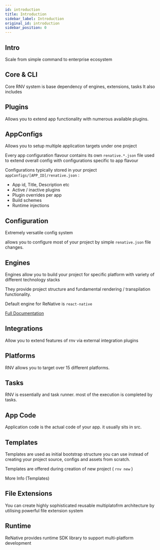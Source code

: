 ```yaml
---
id: introduction
title: Introduction
sidebar_label: Introduction
original_id: introduction
sidebar_position: 0
---
```


## Intro



Scale from simple command to enterprise ecosystem


## Core & CLI

Core RNV system is base dependency of engines, extensions, tasks
It also includes

## Plugins

Allows you to extend app functionality with numerous available plugins.

## AppConfigs

Allows you to setup multiple application targets under one project

Every app configuration flavour contains its own `renative.*.json` file used to extend overall config with configurations specific to app flavour


Configurations typically stored in your project `appConfigs/[APP_ID]/renative.json` :

- App id, Title, Description etc
- Active / inactive plugins
- Plugin overrides per app
- Build schemes
- Runtime injections

## Configuration

Extremely versatile config system

allows you to configure most of your project by simple `renative.json` file changes.



## Engines

Engines allow you to build your project for specific platform with variety of different technology stacks


They provide project structure and fundamental rendering / transpilation functionality.

Default engine for ReNative is `react-native`

[Full Documentation](engine-rn.md)


## Integrations

Allow you to extend features of rnv via external integration plugins

## Platforms

RNV allows you to target over 15 different platforms.


## Tasks

RNV is essentially and task runner. most of the execution is completed by tasks.

## App Code

Application code is the actual code of your app. it usually sits in src.

## Templates

Templates are used as initial bootstrap structure you can use instead of creating your project source, configs and assets from scratch.

Templates are offered during creation of new project ( `rnv new` )

More Info (Templates)

## File Extensions

You can create highly sophisticated reusable multiplatofrm architecture by utilising powerful file extension system

## Runtime

ReNative provides runtime SDK library to support multi-platform development
